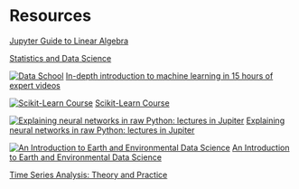 # Resources

[Jupyter Guide to Linear Algebra](https://bvanderlei.github.io/jupyter-guide-to-linear-algebra/)

[Statistics and Data Science](http://theoryandpractice.org/stats-ds-book/)

[![Data School](https://www.dataschool.io/content/images/2014/12/DS_FINAL.png)](https://www.dataschool.io/15-hours-of-expert-machine-learning-videos/) [In-depth introduction to machine learning in 15 hours of expert videos](https://www.dataschool.io/15-hours-of-expert-machine-learning-videos/)

[![Scikit-Learn Course](https://inria.github.io/scikit-learn-mooc/_static/scikit-learn-logo.png)](https://inria.github.io/scikit-learn-mooc/) [Scikit-Learn Course](https://inria.github.io/scikit-learn-mooc/)

[![Explaining neural networks in raw Python: lectures in Jupiter](https://bronwojtek.github.io/neuralnets-in-raw-python/_static/koh.png)](https://bronwojtek.github.io/neuralnets-in-raw-python/docs/) [Explaining neural networks in raw Python: lectures in Jupiter](https://bronwojtek.github.io/neuralnets-in-raw-python/docs/)


[![An Introduction to Earth and Environmental Data Science](https://earth-env-data-science.github.io/images/logo/eeds-logo.png)](https://earth-env-data-science.github.io/) [An Introduction to Earth and Environmental Data Science](https://earth-env-data-science.github.io/)

[Time Series Analysis: Theory and Practice](http://jmlilly.net/course.html)
